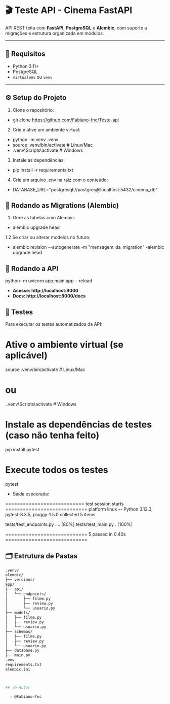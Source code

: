 # 🎬 Teste API - Cinema FastAPI

API REST feita com **FastAPI**, **PostgreSQL** e **Alembic**, com suporte a migrações e estrutura organizada em módulos.

---

## 🚀 Requisitos

- Python 3.11+
- PostgreSQL
- `virtualenv` ou `venv`

---

## ⚙️ Setup do Projeto

1. Clone o repositório:

  - git clone https://github.com/Fabiano-fnc/Teste-api

2. Crie e ative um ambiente virtual:

  - python -m venv .venv
  - source .venv/bin/activate  # Linux/Mac
  - .venv\Scripts\activate     # Windows

3. Instale as dependências:

  - pip install -r requirements.txt

4. Crie um arquivo .env na raiz com o conteúdo:

  - DATABASE_URL="postgresql://postgres@localhost:5432/cinema_db"



## 🧬 Rodando as Migrations (Alembic)

1. Gere as tabelas com Alembic:

  - alembic upgrade head

 1.2 Se criar ou alterar modelos no futuro:

  - alembic revision --autogenerate -m "mensagem_da_migration"
  -alembic upgrade head

## 🧪 Rodando a API

  python -m uvicorn app.main:app --reload

  - **Acesse: http://localhost:8000**
  - **Docs: http://localhost:8000/docs**

## 🧪 Testes

Para executar os testes automatizados da API:

# Ative o ambiente virtual (se aplicável)
source .venv/bin/activate  # Linux/Mac
# ou 
.\.venv\Scripts\activate   # Windows

# Instale as dependências de testes (caso não tenha feito)
pip install pytest

# Execute todos os testes
pytest

- Saída espeerada:

=========================== test session starts ============================
platform linux -- Python 3.12.3, pytest-8.3.5, pluggy-1.5.0
collected 5 items

tests/test_endpoints.py ....                                          [80%]
tests/test_main.py .                                                  [100%]

============================ 5 passed in 0.40s ============================


## 🗂 Estrutura de Pastas

```bash
.venv/
alembic/
├── versions/
app/
├── api/
│   └── endpoints/
│       ├── filme.py
│       ├── review.py
│       └── usuario.py
├── models/
│   ├── filme.py
│   ├── review.py
│   └── usuario.py
├── schemas/
│   ├── filme.py
│   ├── review.py
│   └── usuario.py
├── database.py
├── main.py
.env
requirements.txt
alembic.ini



## ✍️ Autor

  - @Fabiano-fnc















